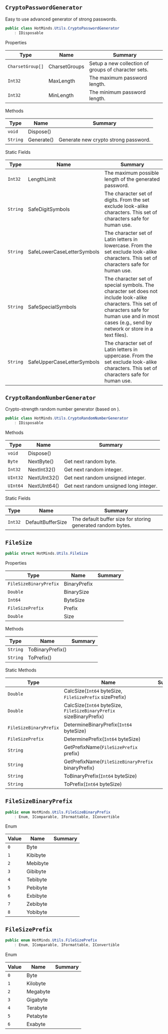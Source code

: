 ## `CryptoPasswordGenerator`

Easy to use advanced generator of strong passwords.
```csharp
public class HotMinds.Utils.CryptoPasswordGenerator
    : IDisposable

```

Properties

| Type | Name | Summary | 
| --- | --- | --- | 
| `CharsetGroup[]` | CharsetGroups | Setup a new collection of groups of character sets. | 
| `Int32` | MaxLength | The maximum password length. | 
| `Int32` | MinLength | The minimum password length. | 


Methods

| Type | Name | Summary | 
| --- | --- | --- | 
| `void` | Dispose() |  | 
| `String` | Generate() | Generate new crypto strong password. | 


Static Fields

| Type | Name | Summary | 
| --- | --- | --- | 
| `Int32` | LengthLimit | The maximum possible length of the generated password. | 
| `String` | SafeDigitSymbols | The character set of digits. From the set exclude look-alike characters.  This set of characters safe for human use. | 
| `String` | SafeLowerCaseLetterSymbols | The character set of Latin letters in lowercase. From the set exclude look-alike characters.  This set of characters safe for human use. | 
| `String` | SafeSpecialSymbols | The character set of special symbols. The character set does not include look-alike characters.  This set of characters safe for human use and in most cases (e.g., send by network or store in a text files). | 
| `String` | SafeUpperCaseLetterSymbols | The character set of Latin letters in uppercase. From the set exclude look-alike characters.  This set of characters safe for human use. | 


## `CryptoRandomNumberGenerator`

Сrypto-strength random number generator (based on ).
```csharp
public class HotMinds.Utils.CryptoRandomNumberGenerator
    : IDisposable

```

Methods

| Type | Name | Summary | 
| --- | --- | --- | 
| `void` | Dispose() |  | 
| `Byte` | NextByte() | Get next random byte. | 
| `Int32` | NextInt32() | Get next random integer. | 
| `UInt32` | NextUInt32() | Get next random unsigned integer. | 
| `UInt64` | NextUInt64() | Get next random unsigned long integer. | 


Static Fields

| Type | Name | Summary | 
| --- | --- | --- | 
| `Int32` | DefaultBufferSize | The default buffer size for storing generated random bytes. | 


## `FileSize`

```csharp
public struct HotMinds.Utils.FileSize

```

Properties

| Type | Name | Summary | 
| --- | --- | --- | 
| `FileSizeBinaryPrefix` | BinaryPrefix |  | 
| `Double` | BinarySize |  | 
| `Int64` | ByteSize |  | 
| `FileSizePrefix` | Prefix |  | 
| `Double` | Size |  | 


Methods

| Type | Name | Summary | 
| --- | --- | --- | 
| `String` | ToBinaryPrefix() |  | 
| `String` | ToPrefix() |  | 


Static Methods

| Type | Name | Summary | 
| --- | --- | --- | 
| `Double` | CalcSize(`Int64` byteSize, `FileSizePrefix` sizePrefix) |  | 
| `Double` | CalcSize(`Int64` byteSize, `FileSizeBinaryPrefix` sizeBinaryPrefix) |  | 
| `FileSizeBinaryPrefix` | DetermineBinaryPrefix(`Int64` byteSize) |  | 
| `FileSizePrefix` | DeterminePrefix(`Int64` byteSize) |  | 
| `String` | GetPrefixName(`FileSizePrefix` prefix) |  | 
| `String` | GetPrefixName(`FileSizeBinaryPrefix` binaryPrefix) |  | 
| `String` | ToBinaryPrefix(`Int64` byteSize) |  | 
| `String` | ToPrefix(`Int64` byteSize) |  | 


## `FileSizeBinaryPrefix`

```csharp
public enum HotMinds.Utils.FileSizeBinaryPrefix
    : Enum, IComparable, IFormattable, IConvertible

```

Enum

| Value | Name | Summary | 
| --- | --- | --- | 
| `0` | Byte |  | 
| `1` | Kibibyte |  | 
| `2` | Mebibyte |  | 
| `3` | Gibibyte |  | 
| `4` | Tebibyte |  | 
| `5` | Pebibyte |  | 
| `6` | Exbibyte |  | 
| `7` | Zebibyte |  | 
| `8` | Yobibyte |  | 


## `FileSizePrefix`

```csharp
public enum HotMinds.Utils.FileSizePrefix
    : Enum, IComparable, IFormattable, IConvertible

```

Enum

| Value | Name | Summary | 
| --- | --- | --- | 
| `0` | Byte |  | 
| `1` | Kilobyte |  | 
| `2` | Megabyte |  | 
| `3` | Gigabyte |  | 
| `4` | Terabyte |  | 
| `5` | Petabyte |  | 
| `6` | Exabyte |  | 


